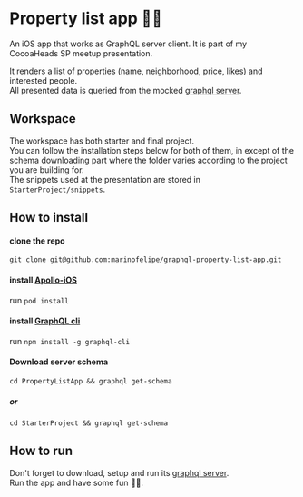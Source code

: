 # Property list app 🏡🏢
An iOS app that works as GraphQL server client. It is part of my CocoaHeads SP meetup presentation.

It renders a list of properties (name, neighborhood, price, likes) and interested people.  
All presented data is queried from the mocked [graphql server](https://github.com/marinofelipe/graphql-properties-server).

## Workspace
The workspace has both starter and final project.  
You can follow the installation steps below for both of them, in except of the schema downloading part where the folder varies according to the project you are building for.  
The snippets used at the presentation are stored in `StarterProject/snippets`.

## How to install
#### clone the repo
`git clone git@github.com:marinofelipe/graphql-property-list-app.git`

#### install [Apollo-iOS](https://github.com/apollographql/apollo-ios)
run `pod install`

#### install [GraphQL cli](https://github.com/graphql-cli/graphql-cli)
run `npm install -g graphql-cli`

#### Download server schema
`cd PropertyListApp && graphql get-schema`
##### or
`cd StarterProject && graphql get-schema`

## How to run
Don't forget to download, setup and run its [graphql server](https://github.com/marinofelipe/graphql-properties-server).  
Run the app and have some fun 🤘🚀.
